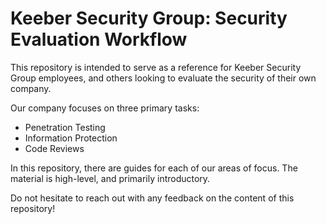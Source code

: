 # Keeber Security Group: Security Evaluation Workflow
This repository is intended to serve as a reference for Keeber Security Group employees, and others looking to evaluate the security of their own company.

Our company focuses on three primary tasks:
- Penetration Testing
- Information Protection
- Code Reviews

In this repository, there are guides for each of our areas of focus. The material is high-level, and primarily introductory.

Do not hesitate to reach out with any feedback on the content of this repository!
